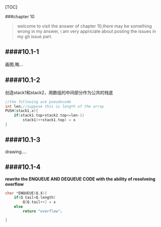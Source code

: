 [TOC]

###chapter 10

> welcome to visit the answer of chapter 10,there may be something wrong in my answer, i am very appriciate about posting the issues in my git issue part.

####10.1-1
---
画图,略...

####10.1-2
---
创造stack1和stack2，用数组的中间部分作为公共的栈底

```c
//the following are pseudocode
int len;//suppose this is length of the array
PUSH(stack1,x){
    if(stack1.top+stack2.top<=len-1)
		stack1(++stack1.top) = x 
}
```

####10.1-3
---

drawing....

####10.1-4
---
**rewrite the ENQUEUE AND DEQUEUE CODE with the ability of resolveing overflow**

```c
char *ENQUEUE(Q,X){
    if(Q.tail<Q.length)
		Q[Q.tail++] = x
	else
		return "overflow";

}
```
